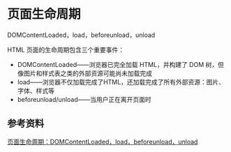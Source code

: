# 页面生命周期





DOMContentLoaded，load，beforeunload，unload

HTML 页面的生命周期包含三个重要事件：

- DOMContentLoaded——浏览器已完全加载 HTML，并构建了 DOM 树，但像图片和样式表之类的外部资源可能尚未加载完成
- load——浏览器不仅加载完成了HTML，还加载完成了所有外部资源：图片、字体、样式等
- beforeunload/unload——当用户正在离开页面时





## 参考资料

[页面生命周期：DOMContentLoaded，load，beforeunload，unload](https://zh.javascript.info/onload-ondomcontentloaded)